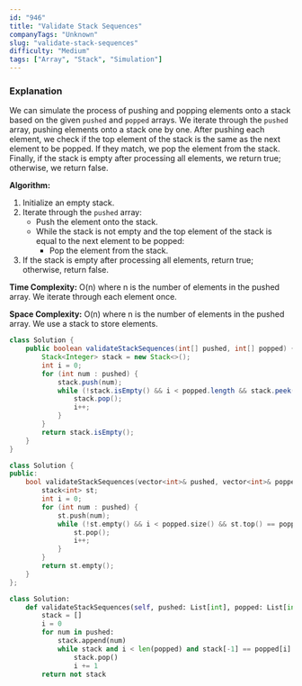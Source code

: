 ```yaml
---
id: "946"
title: "Validate Stack Sequences"
companyTags: "Unknown"
slug: "validate-stack-sequences"
difficulty: "Medium"
tags: ["Array", "Stack", "Simulation"]
---
```


### Explanation
We can simulate the process of pushing and popping elements onto a stack based on the given `pushed` and `popped` arrays. We iterate through the `pushed` array, pushing elements onto a stack one by one. After pushing each element, we check if the top element of the stack is the same as the next element to be popped. If they match, we pop the element from the stack. Finally, if the stack is empty after processing all elements, we return true; otherwise, we return false.

**Algorithm:**
1. Initialize an empty stack.
2. Iterate through the `pushed` array:
    - Push the element onto the stack.
    - While the stack is not empty and the top element of the stack is equal to the next element to be popped:
        - Pop the element from the stack.
3. If the stack is empty after processing all elements, return true; otherwise, return false.

**Time Complexity:** O(n) where n is the number of elements in the pushed array. We iterate through each element once.

**Space Complexity:** O(n) where n is the number of elements in the pushed array. We use a stack to store elements.
```java
class Solution {
    public boolean validateStackSequences(int[] pushed, int[] popped) {
        Stack<Integer> stack = new Stack<>();
        int i = 0;
        for (int num : pushed) {
            stack.push(num);
            while (!stack.isEmpty() && i < popped.length && stack.peek() == popped[i]) {
                stack.pop();
                i++;
            }
        }
        return stack.isEmpty();
    }
}
```

```cpp
class Solution {
public:
    bool validateStackSequences(vector<int>& pushed, vector<int>& popped) {
        stack<int> st;
        int i = 0;
        for (int num : pushed) {
            st.push(num);
            while (!st.empty() && i < popped.size() && st.top() == popped[i]) {
                st.pop();
                i++;
            }
        }
        return st.empty();
    }
};
```

```python
class Solution:
    def validateStackSequences(self, pushed: List[int], popped: List[int]) -> bool:
        stack = []
        i = 0
        for num in pushed:
            stack.append(num)
            while stack and i < len(popped) and stack[-1] == popped[i]:
                stack.pop()
                i += 1
        return not stack
```